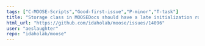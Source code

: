 ```yaml
---
tags: ["C-MOOSE-Scripts","Good-first-issue","P-minor","T-task"]
title: "Storage class in MOOSEDocs should have a late initialization routine."
html_url: "https://github.com/idaholab/moose/issues/14096"
user: "aeslaughter"
repo: "idaholab/moose"
---
```


